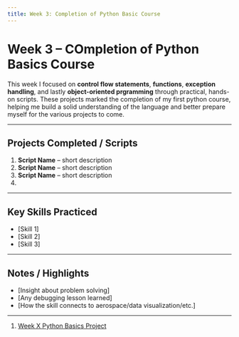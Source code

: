 ```yaml
---
title: Week 3: Completion of Python Basic Course
---
```


# Week 3 – COmpletion of Python Basics Course

This week I focused on **control flow statements**, **functions**, **exception handling**, and lastly **object-oriented prgramming** through practical, hands-on scripts. These projects marked the completion of my first python course, helping me build a solid understanding of the language and better prepare myself for the various projects to come. 

---

## Projects Completed / Scripts
1. **Script Name** – short description  
2. **Script Name** – short description  
3. **Script Name** – short description
4. 

---

## Key Skills Practiced
- [Skill 1]  
- [Skill 2]  
- [Skill 3]  

---

## Notes / Highlights
- [Insight about problem solving]  
- [Any debugging lesson learned]  
- [How the skill connects to aerospace/data visualization/etc.]  

---

1. [Week X Python Basics Project](/projects/python/weekX/[fileName].py)  
